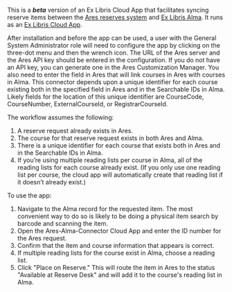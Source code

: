 This is a ***beta*** version of an Ex Libris Cloud App that facilitates syncing reserve items between the <a href="https://www.atlas-sys.com/ares">Ares reserves system</a> and <a href="https://exlibrisgroup.com/products/alma-library-services-platform/">Ex Libris Alma</a>. It runs as an <a href="https://developers.exlibrisgroup.com/cloudapps/">Ex Libris Cloud App</a>.

After installation and before the app can be used, a user with the General System Administrator role will need to configure the app by clicking on the three-dot menu and then the wrench icon. The URL of the Ares server and the Ares API key should be entered in the configuration. If you do not have an API key, you can generate one in the Ares Customization Manager. You also need to enter the field in Ares that will link courses in Ares with courses in Alma. This connector depends upon a unique identifier for each course existing both in the specified field in Ares and in the Searchable IDs in Alma. Likely fields for the location of this unique identifier are CourseCode, CourseNumber, ExternalCourseId, or RegistrarCourseId.

The workflow assumes the following:
1. A reserve request already exists in Ares.
2. The course for that reserve request exists in both Ares and Alma.
3. There is a unique identifier for each course that exists both in Ares and in the Searchable IDs in Alma.
4. If you’re using multiple reading lists per course in Alma, all of the reading lists for each course already exist. (If you only use one reading list per course, the cloud app will automatically create that reading list if it doesn’t already exist.)

To use the app:
1. Navigate to the Alma record for the requested item. The most convenient way to do so is likely to be doing a physical item search by barcode and scanning the item.
2. Open the Ares-Alma-Connector Cloud App and enter the ID number for the Ares request.
3. Confirm that the item and course information that appears is correct.
4. If multiple reading lists for the course exist in Alma, choose a reading list.
5. Click "Place on Reserve." This will route the item in Ares to the status "Available at Reserve Desk" and will add it to the course's reading list in Alma.
